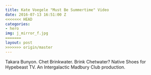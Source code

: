 ```yaml
---
title: Kate Voegele "Must Be Summertime" Video
date: 2016-07-13 16:51:00 Z
<<<<<<< HEAD
categories:
- hero
img: j_mirror_f.jpg
=======
layout: post
>>>>>>> origin/master
---
```


Takara Bunyon. Chet Brinkwater. Brink Chetwater? Native Shoes for Hypebeast TV. An Intergalactic Madbury Club production.
